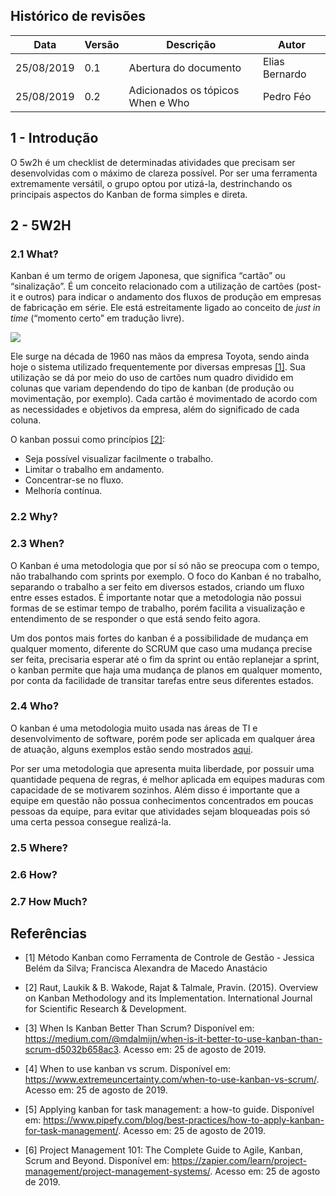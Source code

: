 ## Histórico de revisões

|Data|Versão|Descrição|Autor|
|-|-|-|-|
|25/08/2019|0.1| Abertura do documento |Elias Bernardo|
|25/08/2019|0.2| Adicionados os tópicos When e Who |Pedro Féo

## 1 - Introdução

O 5w2h é um checklist de determinadas atividades que precisam ser desenvolvidas com o máximo de clareza possível. Por ser uma ferramenta extremamente versátil, o grupo optou por utizá-la, destrinchando os principais aspectos do Kanban de forma simples e direta.

## 2 - 5W2H

### 2.1 What?

Kanban é um termo de origem Japonesa, que significa “cartão” ou “sinalização”. É um conceito relacionado com a utilização de cartões (post-it e outros) para indicar o andamento dos fluxos de produção em empresas de fabricação em série. Ele está estreitamente ligado ao conceito de _just in time_ (“momento certo” em tradução livre).

![](https://nugalis.com/japanese/vocabulary/image/3622/v1-/kanban-signsignboarddoorplateposter.jpg)

Ele surge na década de 1960 nas mãos da empresa Toyota, sendo ainda hoje o sistema utilizado frequentemente por diversas empresas [[1]](#referencias). Sua utilização se dá por meio do uso de cartões num quadro dividido em colunas que variam dependendo do tipo de kanban (de produção ou movimentação, por exemplo). Cada cartão é movimentado de acordo com as necessidades e objetivos da empresa, além do significado de cada coluna.

O kanban possui como princípios [[2]](#referencias):

- Seja possível visualizar facilmente o trabalho. 
- Limitar o trabalho em andamento. 
- Concentrar-se no fluxo. 
- Melhoría contínua.

### 2.2 Why?

### 2.3 When?

O Kanban é uma metodologia que por sí só não se preocupa com o tempo, não trabalhando com sprints por exemplo. O foco do Kanban é no trabalho, separando o trabalho a ser feito em diversos estados, criando um fluxo entre esses estados. É importante notar que a metodologia não possui formas de se estimar tempo de trabalho, porém facilita a visualização e entendimento de se responder o que está sendo feito agora.

Um dos pontos mais fortes do kanban é a possibilidade de mudança em qualquer momento, diferente do SCRUM que caso uma mudança precise ser feita, precisaria esperar até o fim da sprint ou então replanejar a sprint, o kanban permite que haja uma mudança de planos em qualquer momento, por conta da facilidade de transitar tarefas entre seus diferentes estados. 

### 2.4 Who?

O kanban é uma metodologia muito usada nas áreas de TI e desenvolvimento de software, porém pode ser aplicada em qualquer área de atuação, alguns exemplos estão sendo mostrados [aqui](./estudo_de_casos.md).

Por ser uma metodologia que apresenta muita liberdade, por possuir uma quantidade pequena de regras, é melhor aplicada em equipes maduras com capacidade de se motivarem sozinhos. Além disso é importante que a equipe em questão não possua conhecimentos concentrados em poucas pessoas da equipe, para evitar que atividades sejam bloqueadas pois só uma certa pessoa consegue realizá-la.

### 2.5 Where?

### 2.6 How?

### 2.7 How Much?


## Referências

- [1] Método Kanban como Ferramenta de Controle de Gestão - Jessica Belém da Silva; Francisca Alexandra de Macedo Anastácio 

- [2] Raut, Laukik & B. Wakode, Rajat & Talmale, Pravin. (2015). Overview on Kanban Methodology and its Implementation. International Journal for Scientific Research & Development.

- [3] When Is Kanban Better Than Scrum? Disponível em: <https://medium.com/@mdalmijn/when-is-it-better-to-use-kanban-than-scrum-d5032b658ac3>. Acesso em: 25 de agosto de 2019.

- [4] When to use kanban vs scrum. Disponível em: <https://www.extremeuncertainty.com/when-to-use-kanban-vs-scrum/>. Acesso em: 25 de agosto de 2019.

- [5] Applying kanban for task management: a how-to guide. Disponível em: <https://www.pipefy.com/blog/best-practices/how-to-apply-kanban-for-task-management/>. Acesso em: 25 de agosto de 2019.

- [6] Project Management 101: The Complete Guide to Agile, Kanban, Scrum and Beyond. Disponível em: <https://zapier.com/learn/project-management/project-management-systems/>. Acesso em: 25 de agosto de 2019.
